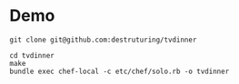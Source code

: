 # Demo

    git clone git@github.com:destruturing/tvdinner
    
    cd tvdinner
    make
    bundle exec chef-local -c etc/chef/solo.rb -o tvdinner

